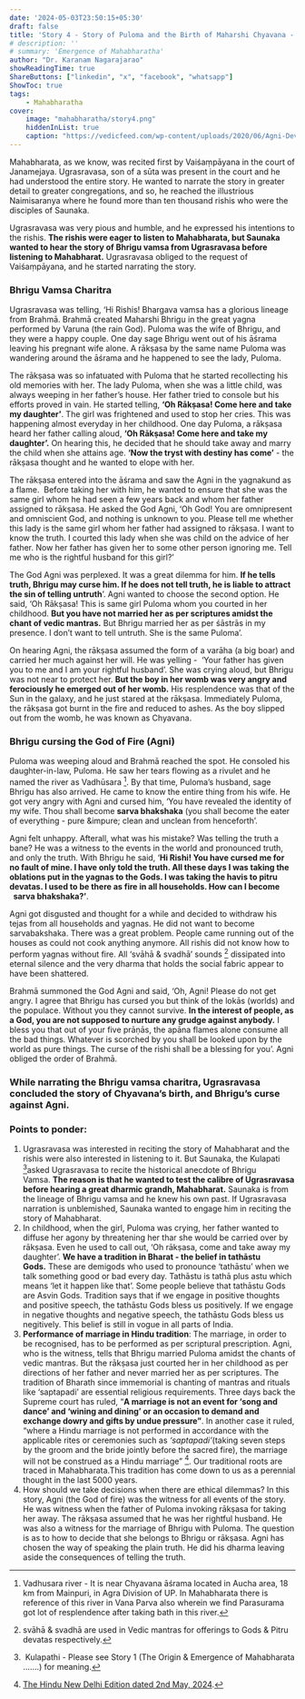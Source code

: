 ```yaml
---
date: '2024-05-03T23:50:15+05:30'
draft: false
title: 'Story 4 - Story of Puloma and the Birth of Maharshi Chyavana - the great ethical dilemma'
# description: ''
# summary: 'Emergence of Mahabharatha'
author: "Dr. Karanam Nagarajarao"
showReadingTime: true
ShareButtons: ["linkedin", "x", "facebook", "whatsapp"]
ShowToc: true
tags: 
    - Mahabharatha
cover:
    image: "mahabharatha/story4.png"
    hiddenInList: true
    caption: "https://vedicfeed.com/wp-content/uploads/2020/06/Agni-Deva.jpg"
---
```


Mahabharata, as we know, was recited first by Vaiśaṃpāyana in the court of Janamejaya. Ugrasravasa, son of a sūta was present in the court and he had understood the entire story. He wanted to narrate the story in greater detail to greater congregations, and so, he reached the illustrious Naimisaranya where he found more than ten thousand rishis who were the disciples of Saunaka.

Ugrasravasa was very pious and humble, and he expressed his intentions to the rishis. **The rishis were eager to listen to Mahabharata, but Saunaka wanted to hear the story of Bhrigu vamsa from Ugrasravasa before listening to Mahabharat.** Ugrasravasa obliged to the request of Vaiśaṃpāyana, and he started narrating the story.

### Bhrigu Vamsa Charitra

Ugrasravasa was telling, ‘Hi Rishis! Bhargava vamsa has a glorious lineage from Brahmā. Brahmā created Maharshi Bhrigu in the great yagna performed by Varuna (the rain God). Puloma was the wife of Bhrigu, and they were a happy couple. One day sage Bhrigu went out of his āśrama leaving his pregnant wife alone. A rākṣasa by the same name Puloma was wandering around the āśrama and he happened to see the lady, Puloma.

The rākṣasa was so infatuated with Puloma that he started recollecting his old memories with her. The lady Puloma, when she was a little child, was always weeping in her father’s house. Her father tried to console but his efforts proved in vain. He started telling, **‘Oh Rākṣasa! Come here and take my daughter’**. The girl was frightened and used to stop her cries. This was happening almost everyday in her childhood. One day Puloma, a rākṣasa heard her father calling aloud, **‘Oh Rākṣasa! Come here and take my daughter’.** On hearing this, he decided that he should take away and marry the child when she attains age. **‘Now the tryst with destiny has come’** - the rākṣasa thought and he wanted to elope with her.

The rākṣasa entered into the āśrama and saw the Agni in the yagnakund as a flame.  Before taking her with him, he wanted to ensure that she was the same girl whom he had seen a few years back and whom her father assigned to rākṣasa. He asked the God Agni, ‘Oh God! You are omnipresent and omniscient God, and nothing is unknown to you. Please tell me whether this lady is the same girl whom her father had assigned to rākṣasa. I want to know the truth. I courted this lady when she was child on the advice of her father. Now her father has given her to some other person ignoring me. Tell me who is the rightful husband for this girl?’

The God Agni was perplexed. It was a great dilemma for him. **If he tells truth, Bhrigu may curse him. If he does not tell truth, he is liable to attract the sin of telling untruth**’. Agni wanted to choose the second option. He said, ‘Oh Rākṣasa! This is same girl Puloma whom you courted in her childhood. **But you have not married her as per scriptures amidst the chant of vedic mantras.** But Bhrigu married her as per śāstrās in my presence. I don’t want to tell untruth. She is the same Puloma’.

On hearing Agni, the rākṣasa assumed the form of a varāha (a big boar) and carried her much against her will. He was yelling -  ‘Your father has given you to me and I am your rightful husband’. She was crying aloud, but Bhrigu was not near to protect her. **But the boy in her womb was very angry and ferociously he emerged out of her womb.** His resplendence was that of the Sun in the galaxy, and he just stared at the rākṣasa. Immediately Puloma, the rākṣasa got burnt in the fire and reduced to ashes. As the boy slipped out from the womb, he was known as Chyavana.

### Bhrigu cursing the God of Fire (Agni)

Puloma was weeping aloud and Brahmā reached the spot. He consoled his daughter-in-law, Puloma. He saw her tears flowing as a rivulet and he named the river as Vadhūsara [^1]. By that time, Puloma’s husband, sage Bhrigu has also arrived. He came to know the entire thing from his wife. He got very angry with Agni and cursed him, ‘You have revealed the identity of my wife. Thou shall become **sarva bhakshaka** (you shall become the eater of everything - pure &impure; clean and unclean from henceforth’.

Agni felt unhappy. Afterall, what was his mistake? Was telling the truth a bane? He was a witness to the events in the world and pronounced truth, and only the truth. With Bhrigu he said, ‘**Hi Rishi! You have cursed me for no fault of mine. I have only told the truth. All these days I was taking the oblations put in the yagnas to the Gods. I was taking the havis to pitru devatas. I used to be there as fire in all households. How can I become   sarva bhakshaka?’**.

Agni got disgusted and thought for a while and decided to withdraw his tejas from all households and yagnas. He did not want to become sarvabakshaka. There was a great problem. People came running out of the houses as could not cook anything anymore. All rishis did not know how to perform yagnas without fire. All ‘svāhā & svadhā’ sounds [^2] dissipated into eternal silence and the very dharma that holds the social fabric appear to have been shattered.

Brahmā summoned the God Agni and said, ‘Oh, Agni! Please do not get angry. I agree that Bhrigu has cursed you but think of the lokās (worlds) and the populace. Without you they cannot survive. **In the interest of people, as a God, you are not supposed to nurture any grudge against anybody.** I bless you that out of your five prāṇās, the apāna flames alone consume all the bad things. Whatever is scorched by you shall be looked upon by the world as pure things. The curse of the rishi shall be a blessing for you’. Agni obliged the order of Brahmā.

### While narrating the Bhrigu vamsa charitra, Ugrasravasa concluded the story of Chyavana’s birth, and Bhrigu’s curse against Agni.

### Points to ponder:

1.  Ugrasravasa was interested in reciting the story of Mahabharat and the rishis were also interested in listening to it. But Saunaka, the Kulapati [^3]asked Ugrasravasa to recite the historical anecdote of Bhrigu Vamsa. **The reason is that he wanted to test the calibre of Ugrasravasa before hearing a great dharmic grandh, Mahabharat.** Saunaka is from the lineage of Bhrigu vamsa and he knew his own past. If Ugrasravasa narration is unblemished, Saunaka wanted to engage him in reciting the story of Mahabharat.
2.  In childhood, when the girl, Puloma was crying, her father wanted to diffuse her agony by threatening her thar she would be carried over by rākṣasa. Even he used to call out, ‘Oh rākṣasa, come and take away my daughter’. **We have a tradition in Bharat - the belief in tathāstu Gods.** These are demigods who used to pronounce ‘tathāstu’ when we talk something good or bad every day. Tathāstu is tathā plus astu which means ‘let it happen like that’. Some people believe that tathāstu Gods are Asvin Gods. Tradition says that if we engage in positive thoughts and positive speech, the tathāstu Gods bless us positively. If we engage in negative thoughts and negative speech, the tathāstu Gods bless us negitively. This belief is still in vogue in all parts of India.
3.  **Performance of marriage in Hindu tradition**: The marriage, in order to be recognised, has to be performed as per scriptural prescription. Agni, who is the witness, tells that Bhrigu married Puloma amidst the chants of vedic mantras. But the rākṣasa just courted her in her childhood as per directions of her father and never married her as per scriptures. The tradition of Bharath since immemorial is chanting of mantras and rituals like ‘saptapadi’ are essential religious requirements. Three days back the Supreme court has ruled, “**A marriage is not an event for ‘song and dance’ and ‘wining and dining’ or an occasion to demand and exchange dowry and gifts by undue pressure”**. In another case it ruled, “where a Hindu marriage is not performed in accordance with the applicable rites or ceremonies such as _‘saptapadi’_(taking seven steps by the groom and the bride jointly before the sacred fire), the marriage will not be construed as a Hindu marriage” [^4]. Our traditional roots are traced in Mahabharata.This tradition has come down to us as a perennial thought in the last 5000 years.
4.  How should we take decisions when there are ethical dilemmas? In this story, Agni (the God of fire) was the witness for all events of the story. He was witness when the father of Puloma invoking rākṣasa for taking her away. The rākṣasa assumed that he was her rightful husband. He was also a witness for the marriage of Bhrigu with Puloma. The question is as to how to decide that she belongs to Bhrigu or rākṣasa. Agni has chosen the way of speaking the plain truth. He did his dharma leaving aside the consequences of telling the truth.

[^1]:Vadhusara river - It is near Chyavana āśrama located in Aucha area, 18 km from Mainpuri, in Agra Division of UP. In Mahabharata there is reference of this river in Vana Parva also wherein we find Parasurama got lot of resplendence after taking bath in this river.
[^2]:svāhā & svadhā are used in Vedic mantras for offerings to Gods & Pitru devatas respectively.
[^3]: Kulapathi - Please see Story 1 (The Origin & Emergence of Mahabharata …….) for meaning.
[^4]:[The Hindu New Delhi Edition dated 2nd May, 2024]([https://www.thehindu.com/news/national/hindu-marriage-not-valid-unless-performed-with-requisite-ceremonies-sc/article68130754.ece#:~:text=A%20Hindu%20marriage%20is%20not,under%20the%20Hindu%20Marriage%20Act](https://www.thehindu.com/news/national/hindu-marriage-not-valid-unless-performed-with-requisite-ceremonies-sc/article68130754.ece#:~:text=A%20Hindu%20marriage%20is%20not,under%20the%20Hindu%20Marriage%20Act).).
